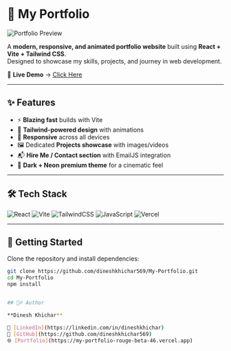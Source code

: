 # 🌌 My Portfolio

![Portfolio Preview](./preview.png)

A **modern, responsive, and animated portfolio website** built using **React + Vite + Tailwind CSS**.  
Designed to showcase my skills, projects, and journey in web development.  

🔗 **Live Demo** → [Click Here](https://my-portfolio-rouge-beta-46.vercel.app)

---

## ✨ Features

- ⚡ **Blazing fast** builds with Vite  
- 🎨 **Tailwind-powered design** with animations  
- 📱 **Responsive** across all devices  
- 🖼️ Dedicated **Projects showcase** with images/videos  
- 📬 **Hire Me / Contact section** with EmailJS integration  
- 🌙 **Dark + Neon premium theme** for a cinematic feel  

---

## 🛠️ Tech Stack

![React](https://img.shields.io/badge/React-20232A?style=for-the-badge&logo=react&logoColor=61DAFB)
![Vite](https://img.shields.io/badge/Vite-646CFF?style=for-the-badge&logo=vite&logoColor=white)
![TailwindCSS](https://img.shields.io/badge/Tailwind_CSS-38B2AC?style=for-the-badge&logo=tailwind-css&logoColor=white)
![JavaScript](https://img.shields.io/badge/JavaScript-323330?style=for-the-badge&logo=javascript&logoColor=F7DF1E)
![Vercel](https://img.shields.io/badge/Deploy-Vercel-black?style=for-the-badge&logo=vercel)

---

## 🚀 Getting Started

Clone the repository and install dependencies:

```bash
git clone https://github.com/dineshkhichar569/My-Portfolio.git
cd My-Portfolio
npm install


## 🙋‍♂️ Author

**Dinesh Khichar**  

💼 [LinkedIn](https://linkedin.com/in/dineshkhichar)  
🐙 [GitHub](https://github.com/dineshkhichar569)  
🌐 [Portfolio](https://my-portfolio-rouge-beta-46.vercel.app)  
